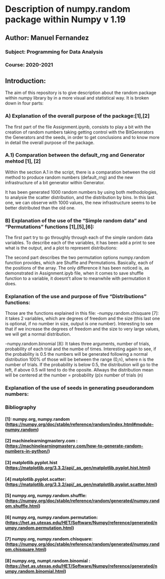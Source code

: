 # Description of numpy.random package within Numpy v 1.19
## Author: Manuel Fernandez
### Subject: Programming for Data Analysis
### Course: 2020-2021

## Introduction:
The aim of this repository is to give description about the random package within numpy library by in a more visual and statistical way. It is broken down in four parts:

### A) Explanation of the overall purpose of the package:[1],[2]
The first part of the file Assignment.ipynb, consists to play a bit with the creation of random numbers taking getting control with the BitGenerators the Generators and the seeds, in order to get conclusions and to know more in detail the overall purpose of the package. 

### A.1) Comparation between the default_rng and Generator mehtod [1], [2]
Within the section A.1 in the script, there is a comparation between the old method to produce random numbers (default_rng) and the new infrastructure of a bit generator within Generator. 

It has been generated 1000 random numbers by using both methodologies, to analysie the scatter distribution, and the distribution by bins. In this last one, we can observe with 1000 values, the new infrastructure seems to be better distributed than the old one.


### B) Explanation of the use of the “Simple random data” and “Permutations” functions [1],[5],[6]:

The first part try to go throughly through each of the simple random data variables. To describe each of the variables, it has been add a print to see what is the output, and a plot to represent distributions:


The second part describes the two permutation options numpy.random function provides, which are Shuffle and Permutations. Basically, each of the positions of the array. The only difference it has been noticed is, as demonstrated in Assignment.ipyb file, when it comes to save shuffle function to a variable, it doesnt't allow to meanwhile with permutation it does.


### Explanation of the use and purpose of five “Distributions” functions:
Those are the functions explained in this file:
-numpy.random.chisquare [7]: it takes 2 variables, which are degrees of freedom and the size (this last one is optional, if no number in size, output is one number). Interesting to see that if we increase the degrees of freedom and the size to very large values, we will get a normal distribution.

-numpy.random.binomial [8]: It takes three arguments, number of trials, probability of each trial and the numbe of times. Interesting again to see, if the probability is 0.5 the numbers will be generated following a normal distribution 100% of those will be between the range (0,n), where n is the number of trials. If the probability is below 0.5, the distribution will go to the left, if above 0.5 will tend to do the oposite. Allways the distribution mean will be centered at the number = probability (p)x number of trials (n)


### Explanation of the use of seeds in generating pseudorandom numbers:


### Bibliography

#### [1]: numpy.org, numpy.random (https://numpy.org/doc/stable/reference/random/index.html#module-numpy.random)
#### [2] machinelearningmastery.com : (https://machinelearningmastery.com/how-to-generate-random-numbers-in-python/)
#### [3] matplotlib.pyplot.hist (https://matplotlib.org/3.3.2/api/_as_gen/matplotlib.pyplot.hist.html)
#### [4] matplotlib.pyplot.scatter: (https://matplotlib.org/3.3.2/api/_as_gen/matplotlib.pyplot.scatter.html)
#### [5] numpy.org, numpy.random.shuffle: (https://numpy.org/doc/stable/reference/random/generated/numpy.random.shuffle.html)
#### [6] numpy.org, numpy.random.permutation: (https://het.as.utexas.edu/HET/Software/Numpy/reference/generated/numpy.random.permutation.html)
#### [7] numpy.org, numpy.random.chisquare: (https://numpy.org/doc/stable/reference/random/generated/numpy.random.chisquare.html)
#### [8] numpy.org, numpt.random.binomial : (https://het.as.utexas.edu/HET/Software/Numpy/reference/generated/numpy.random.binomial.html)